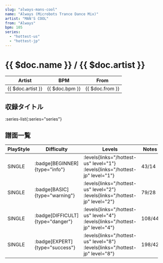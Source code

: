 ```yaml
---
slug: "always-mans-cool"
name: "Always (Microbots Trance Dance Mix)"
artist: "MAN'S COOL"
from: "Always"
bpm: 105
series:
  - "hottest-us"
  - "hottest-jp"
---
```


# {{ $doc.name }} / {{ $doc.artist }}

|Artist|BPM|From|
|------|---|----|
|{{ $doc.artist }}|{{ $doc.bpm }}|{{ $doc.from }}|

## 収録タイトル

:series-list{:series="series"}

## 譜面一覧

|PlayStyle|Difficulty|Levels|Notes|Movie|
|---------|----------|------|-----|-----|
|SINGLE| :badge[BEGINNER]{type="info"}| :levels{links="/hottest-us" level="1"} :levels{links="/hottest-jp" level="1"}|43/14||
|SINGLE| :badge[BASIC]{type="warning"}| :levels{links="/hottest-us" level="2"} :levels{links="/hottest-jp" level="2"}|79/28||
|SINGLE| :badge[DIFFICULT]{type="danger"}| :levels{links="/hottest-us" level="4"} :levels{links="/hottest-jp" level="4"}|108/44||
|SINGLE| :badge[EXPERT]{type="success"}| :levels{links="/hottest-us" level="8"} :levels{links="/hottest-jp" level="8"}|198/42||
